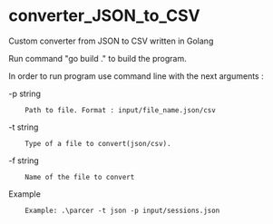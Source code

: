 # converter_JSON_to_CSV
Custom converter from JSON to CSV written in Golang

Run command "go build ." to build the program.

In order to run program use command line with the next arguments :

-p string

        Path to file. Format : input/file_name.json/csv

-t string

        Type of a file to convert(json/csv). 
        
-f string

        Name of the file to convert

Example

        Example: .\parcer -t json -p input/sessions.json
